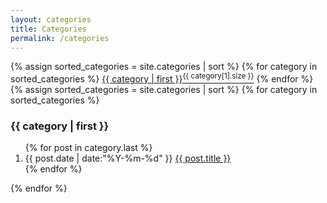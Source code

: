 ```yaml
---
layout: categories
title: Categories
permalink: /categories
---
```


<section class="container">
  <div class="list-category">
    <div>
      {% assign sorted_categories = site.categories | sort %}
      {% for category in sorted_categories %}
        <a href="#{{ category[0] }}">{{ category | first }}<sup>{{ category[1].size }}</sup></a>
      {% endfor %}
    </div>
  </div>
</section>

<section class="container">
  {% assign sorted_categories = site.categories | sort %}
  {% for category in sorted_categories %}
  <h3>{{ category | first }}</h3>
  <ol class="categories-list" id="{{ category[0] }}">
    {% for post in category.last %}
    <li class="categories-list-item">
      <span class="categories-list-meta">{{ post.date | date:"%Y-%m-%d" }}</span>
      <a class="categories-list-name" href="{{ site.url }}{{ post.url }}">{{ post.title }}</a>
    </li>
    {% endfor %}
  </ol>
  {% endfor %}
</section>
